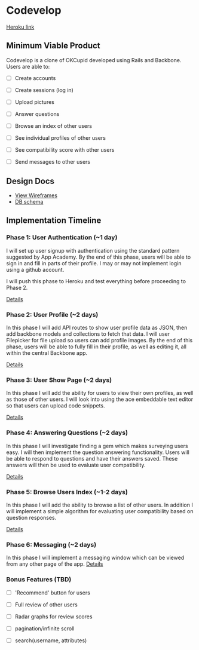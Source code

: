 # Codevelop


[Heroku link][heroku]

[heroku]: http://codevelop.herokuapp.com

## Minimum Viable Product
Codevelop is a clone of OKCupid developed using Rails and Backbone. Users are able to:

<!-- This is a Markdown checklist. Use it to keep track of your progress! -->

- [ ] Create accounts
- [ ] Create sessions (log in)
- [ ] Upload pictures
- [ ] Answer questions
- [ ] Browse an index of other users
- [ ] See individual profiles of other users
- [ ] See compatibility score with other users
- [ ] Send messages to other users


## Design Docs
* [View Wireframes][views]
* [DB schema][schema]

[views]: ./views.md
[schema]: ./schema.md

## Implementation Timeline

### Phase 1: User Authentication (~1 day)
I will set up user signup with authentication using the standard pattern suggested by App Academy. By the end of this phase, users will be able to sign in and fill in parts of their profile. I may or may not implement login using a github account.

I will push this phase to Heroku and test everything before proceeding to Phase 2.

[Details][phase-one]

### Phase 2: User Profile (~2 days)
In this phase I will add API routes to show user profile data as JSON, then add backbone models and collections to fetch that data. I will user Filepicker for file upload so users can add profile images. By the end of this phase, users will be able to fully fill in their profile, as well as editing it, all within the central Backbone app.

[Details][phase-two]

### Phase 3: User Show Page (~2 days)
In this phase I will add the ability for users to view their own profiles, as well as those of other users. I will look into using the ace embeddable text editor so that users can upload code snippets.

[Details][phase-three]

### Phase 4: Answering Questions (~2 days)
In this phase I will investigate finding a gem which makes surveying users easy. I will then implement the question answering functionality. Users will be able to respond to questions and have their answers saved. These answers will then be used to evaluate user compatibility.

[Details][phase-four]

### Phase 5: Browse Users Index (~1-2 days)
In this phase I will add the ability to browse a list of other users. In addition I will implement a simple algorithm for evaluating user compatibility based on question responses.

[Details][phase-five]

### Phase 6:  Messaging (~2 days)
In this phase I will implement a messaging window which can be viewed from any other page of the app.
[Details][phase-six]

### Bonus Features (TBD)
- [ ] 'Recommend' button for users
- [ ] Full review of other users
- [ ] Radar graphs for review scores
- [ ] pagination/infinite scroll
- [ ] search(username, attributes)


[phase-one]: ./docs/phases/phase1.md
[phase-two]: ./docs/phases/phase2.md
[phase-three]: ./docs/phases/phase3.md
[phase-four]: ./docs/phases/phase4.md
[phase-five]: ./docs/phases/phase5.md
[phase-six]: ./docs/phases/phase6.md
